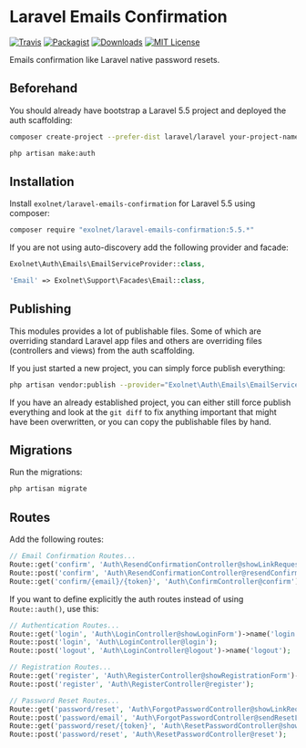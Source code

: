 # Laravel Emails Confirmation

[![Travis](https://img.shields.io/travis/eXolnet/laravel-emails-confirmation.svg?style=flat-square)](https://travis-ci.org/eXolnet/laravel-emails-confirmation)
[![Packagist](https://img.shields.io/packagist/v/eXolnet/laravel-emails-confirmation.svg?style=flat-square)](https://packagist.org/packages/eXolnet/laravel-emails-confirmation)
[![Downloads](https://img.shields.io/packagist/dt/eXolnet/laravel-emails-confirmation.svg?style=flat-square)](https://packagist.org/packages/eXolnet/laravel-emails-confirmation)
[![MIT License](https://img.shields.io/badge/license-MIT-8469ad.svg?style=flat-square)](https://tldrlegal.com/license/mit-license)

Emails confirmation like Laravel native password resets.

## Beforehand

You should already have bootstrap a Laravel 5.5 project and deployed the auth scaffolding:

```bash
composer create-project --prefer-dist laravel/laravel your-project-name "5.5.*"
```

```bash
php artisan make:auth
```

## Installation

Install `exolnet/laravel-emails-confirmation` for Laravel 5.5 using composer:

```bash
composer require "exolnet/laravel-emails-confirmation:5.5.*"
```

If you are not using auto-discovery add the following provider and facade:

```php
Exolnet\Auth\Emails\EmailServiceProvider::class,
```

```php
'Email' => Exolnet\Support\Facades\Email::class,
```

## Publishing

This modules provides a lot of publishable files. Some of which are overriding standard Laravel app files
and others are overriding files (controllers and views) from the auth scaffolding.

If you just started a new project, you can simply force publish everything:

```bash
php artisan vendor:publish --provider="Exolnet\Auth\Emails\EmailServiceProvider" --force
```

If you have an already established project, you can either still force publish everything and look at the `git diff`
to fix anything important that might have been overwritten, or you can copy the publishable files by hand.

## Migrations

Run the migrations:

```bash
php artisan migrate
```

## Routes

Add the following routes:

```php
// Email Confirmation Routes...
Route::get('confirm', 'Auth\ResendConfirmationController@showLinkRequestForm')->name('email.resend');
Route::post('confirm', 'Auth\ResendConfirmationController@resendConfirmLinkEmail');
Route::get('confirm/{email}/{token}', 'Auth\ConfirmController@confirm')->name('email.confirm');
```

If you want to define explicitly the auth routes instead of using `Route::auth()`, use this:

```php
// Authentication Routes...
Route::get('login', 'Auth\LoginController@showLoginForm')->name('login');
Route::post('login', 'Auth\LoginController@login');
Route::post('logout', 'Auth\LoginController@logout')->name('logout');

// Registration Routes...
Route::get('register', 'Auth\RegisterController@showRegistrationForm')->name('register');
Route::post('register', 'Auth\RegisterController@register');

// Password Reset Routes...
Route::get('password/reset', 'Auth\ForgotPasswordController@showLinkRequestForm')->name('password.request');
Route::post('password/email', 'Auth\ForgotPasswordController@sendResetLinkEmail')->name('password.email');
Route::get('password/reset/{token}', 'Auth\ResetPasswordController@showResetForm')->name('password.reset');
Route::post('password/reset', 'Auth\ResetPasswordController@reset');
```
